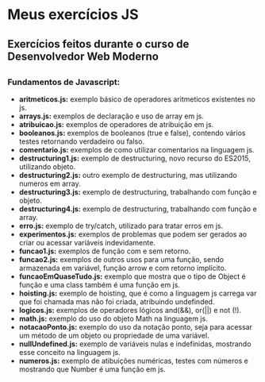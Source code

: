 # Meus exercícios JS
##

## Exercícios feitos durante o curso de Desenvolvedor Web Moderno
##
### Fundamentos de Javascript:

* **aritmeticos.js:** exemplo básico de operadores aritmeticos existentes no js.
* **arrays.js:** exemplos de declaração e uso de array em js.
* **atribuicao.js:** exemplos de operadores de atribuição em js.
* **booleanos.js:** exemplos de booleanos (true e false), contendo vários testes retornando verdadeiro ou falso.
* **comentario.js:** exemplos de como utilizar comentarios na linguagem js.
* **destructuring1.js:** exemplo de destructuring, novo recurso do ES2015, utilizando objeto.
* **destructuring2.js:** outro exemplo de destructuring, mas utilizando numeros em array.
* **destructuring3.js:** exemplo de destructuring, trabalhando com função e objeto.
* **destructuring4.js:** exemplo de destructuring, trabalhando com função e array.
* **erro.js:** exemplo de try/catch, utilizado para tratar erros em js.
* **experimentos.js:** exemplos de problemas que podem ser gerados ao criar ou acessar variáveis indevidamente.
* **funcao1.js:** exemplos de função com e sem retorno.
* **funcao2.js:** exemplos de outros usos para uma função, sendo armazenada em variável, função arrow e com retorno implícito.
* **funcaoEmQuaseTudo.js:** exemplo que mostra que o tipo de Object é função e uma class também é uma função em js.
* **hoisting.js:** exemplo de hoisting, que é como a linguagem js carrega var que foi chamada mas não foi criada, atribuindo undefinded.
* **logicos.js:** exemplos de operadores lógicos and(&&), or(||) e not (!).
* **math.js:** exemplo do uso do objeto Math na linguagem js.
* **notacaoPonto.js:** exemplo do uso da notação ponto, seja para acessar um método de um objeto ou propriedade de uma variável.
* **nullUndefined.js:** exemplo de variáveis nulas e indefinidas, mostrando esse conceito na linguagem js.
* **numeros.js:** exemplo de atibuições numéricas, testes com números e mostrando que Number é uma função em js.
